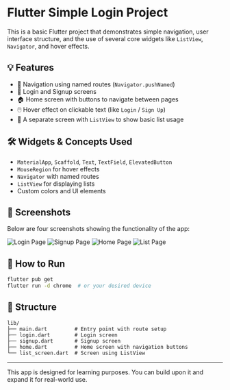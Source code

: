 
# Flutter Simple Login Project

This is a basic Flutter project that demonstrates simple navigation, user interface structure, and the use of several core widgets like `ListView`, `Navigator`, and hover effects.

## 💡 Features

- 🧭 Navigation using named routes (`Navigator.pushNamed`)
- 🧍 Login and Signup screens
- 🏠 Home screen with buttons to navigate between pages
- 🖱️ Hover effect on clickable text (like `Login` / `Sign Up`)
- 📜 A separate screen with `ListView` to show basic list usage

## 🛠️ Widgets & Concepts Used

- `MaterialApp`, `Scaffold`, `Text`, `TextField`, `ElevatedButton`
- `MouseRegion` for hover effects
- `Navigator` with named routes
- `ListView` for displaying lists
- Custom colors and UI elements

## 📸 Screenshots

Below are four screenshots showing the functionality of the app:

![Login Page](screenshots/login.png)
![Signup Page](screenshots/signup.png)
![Home Page](screenshots/home.png)
![List Page](screenshots/list.png)

## 🚀 How to Run

```bash
flutter pub get
flutter run -d chrome  # or your desired device
```

## 📁 Structure

```
lib/
├── main.dart         # Entry point with route setup
├── login.dart        # Login screen
├── signup.dart       # Signup screen
├── home.dart         # Home screen with navigation buttons
└── list_screen.dart  # Screen using ListView
```

---

This app is designed for learning purposes. You can build upon it and expand it for real-world use.
